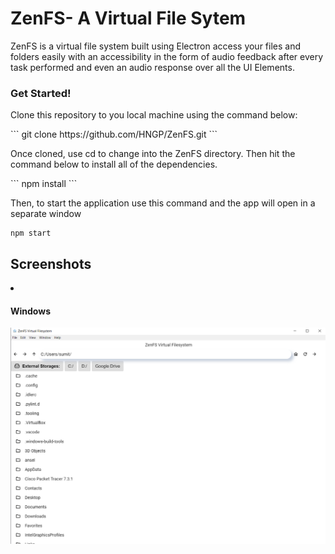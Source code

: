<h1>ZenFS- A Virtual File Sytem</h1>

<p> ZenFS is a virtual file system built using Electron access your files and folders easily with an accessibility in the form of audio feedback after every task performed and even an audio response over all the UI Elements.</p>

<h3> Get Started! </h3>

<p> Clone this repository to you local machine using the command below:</p>
```
git clone https://github.com/HNGP/ZenFS.git
```
<p>Once cloned, use cd to change into the ZenFS directory. Then hit the command below to install all of the dependencies. </p>
```
npm install
```
<p>Then, to start the application use this command and the app will open in a separate window </p>

```
npm start
```

<h2>Screenshots</h2>
<li><h4> Windows </h4></li>
<img src= "./bin/img/windows.png">
